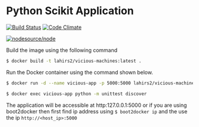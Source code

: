 # Python Scikit Application #

[![Build Status](https://travis-ci.org/slahiri/vicious-machines.svg?branch=master)](https://travis-ci.org/slahiri/vicious-machines) [![Code Climate](https://codeclimate.com/github/slahiri/vicious-machines/badges/gpa.svg)](https://codeclimate.com/github/slahiri/vicious-machines)

[![nodesource/node](http://dockeri.co/image/lahirs2/vicious-machines)](https://registry.hub.docker.com/u/lahirs2/vicious-machines/)

Build the image using the following command

```bash
$ docker build -t lahirs2/vicious-machines:latest .
```

Run the Docker container using the command shown below.

```bash
$ docker run -d --name vicious-app -p 5000:5000 lahirs2/vicious-machines:latest
```

```bash
$ docker exec vicious-app python -m unittest discover
```

The application will be accessible at http:127.0.0.1:5000 or if you are using boot2docker then first find ip address using `$ boot2docker ip` and the use the ip `http://<host_ip>:5000`

